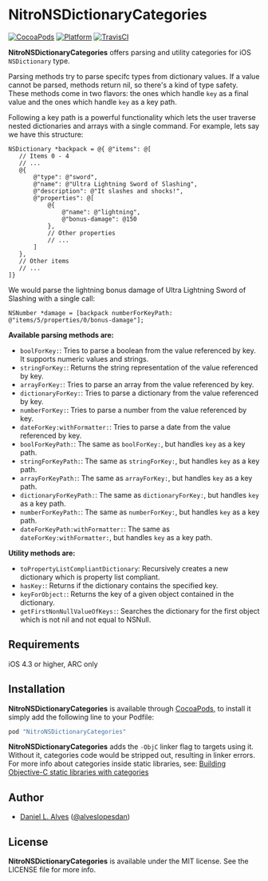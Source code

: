 NitroNSDictionaryCategories
===========================
[![CocoaPods](https://cocoapod-badges.herokuapp.com/v/NitroNSDictionaryCategories/badge.png)](http://cocoapods.org/?q=NitroNSDictionaryCategories)
[![Platform](http://cocoapod-badges.herokuapp.com/p/NitroNSDictionaryCategories/badge.png)](http://cocoadocs.org/docsets/NitroNSDictionaryCategories)
[![TravisCI](https://travis-ci.org/danielalves/NitroNSDictionaryCategories.svg?branch=master)](https://travis-ci.org/danielalves/NitroNSDictionaryCategories)

**NitroNSDictionaryCategories** offers parsing and utility categories for iOS `NSDictionary` type.

Parsing methods try to parse specifc types from dictionary values. If a value cannot be parsed, methods return nil, so there's a kind of type safety. These methods come in two flavors: the ones which handle `key` as a final value and the ones which handle `key` as a key path.

Following a key path is a powerful functionality which lets the user traverse nested dictionaries and arrays with a single command. For example, lets say we have this structure:

```objc
NSDictionary *backpack = @{ @"items": @[
   // Items 0 - 4
   // ...
   @{
       @"type": @"sword",
       @"name": @"Ultra Lightning Sword of Slashing",
       @"description": @"It slashes and shocks!",
       @"properties": @[
           @{
               @"name": @"lightning",
               @"bonus-damage": @150
           },
           // Other properties
           // ...
       ]
   },
   // Other items
   // ...
]}
```

We would parse the lightning bonus damage of Ultra Lightning Sword of Slashing with a single call:
 
```objc
NSNumber *damage = [backpack numberForKeyPath: @"items/5/properties/0/bonus-damage"];
```

**Available parsing methods are:**

- `boolForKey:`: Tries to parse a boolean from the value referenced by key. It supports numeric values and strings.
- `stringForKey:`: Returns the string representation of the value referenced by key.
- `arrayForKey:`: Tries to parse an array from the value referenced by key.
- `dictionaryForKey:`: Tries to parse a dictionary from the value referenced by key.
- `numberForKey:`: Tries to parse a number from the value referenced by key.
- `dateForKey:withFormatter:`: Tries to parse a date from the value referenced by key.
- `boolForKeyPath:`: The same as `boolForKey:`, but handles `key` as a key path.
- `stringForKeyPath:`: The same as `stringForKey:`, but handles `key` as a key path.
- `arrayForKeyPath:`: The same as `arrayForKey:`, but handles `key` as a key path.
- `dictionaryForKeyPath:`: The same as `dictionaryForKey:`, but handles `key` as a key path.
- `numberForKeyPath:`: The same as `numberForKey:`, but handles `key` as a key path.
- `dateForKeyPath:withFormatter:`: The same as `dateForKey:withFormatter:`, but handles `key` as a key path.

**Utility methods are:**

- `toPropertyListCompliantDictionary`: Recursively creates a new dictionary which is property list compliant.
- `hasKey:`: Returns if the dictionary contains the specified key.
- `keyForObject:`: Returns the key of a given object contained in the dictionary.
- `getFirstNonNullValueOfKeys:`: Searches the dictionary for the first object which is not nil and not equal to NSNull.

Requirements
------------

iOS 4.3 or higher, ARC only

Installation
------------

**NitroNSDictionaryCategories** is available through [CocoaPods](http://cocoapods.org), to install
it simply add the following line to your Podfile:

```ruby
pod "NitroNSDictionaryCategories"
```

**NitroNSDictionaryCategories** adds the `-ObjC` linker flag to targets using it. Without it, categories code would be stripped out, resulting in linker errors. For more info about categories inside static libraries, see: [Building Objective-C static libraries with categories](https://developer.apple.com/library/mac/qa/qa1490/_index.html)

Author
------

- [Daniel L. Alves](http://github.com/danielalves) ([@alveslopesdan](https://twitter.com/alveslopesdan))

License
-------

**NitroNSDictionaryCategories** is available under the MIT license. See the LICENSE file for more info.

